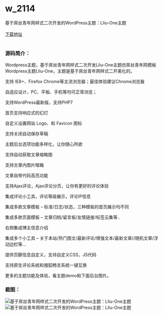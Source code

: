 # w_2114
基于屌丝青年网样式二次开发的WordPress主题：LIiu-One主题
<br/></br>
[下载地址](https://www.uuid2.com/2114.html "下载地址")
<br/></br>
<h3>源码简介：</h3>
<p>Wordpress主题，基于屌丝青年网样式二次开发LIiu-One主题仿屌丝青年网模板Wordpress主题LIiu-One，主题是基于屌丝青年网样式二开美化的。<p>
<p>支持 IE8+、Firefox Chrome等主流浏览器；最佳体验建议Chrome浏览器<p>
<p>自适应设计，PC、平板、手机等均可正常浏览；<p>
<p>支持WordPress最新版，支持PHP7<p>
<p>首页支持响应式的幻灯<p>
<p>自定义设置网站 Logo、和 Favicon 图标<p>
<p>支持关闭自动保存草稿<p>
<p>主题后台选项功能多样化，让你随心所欲<p>
<p>支持自动获取文章缩略图<p>
<p>支持文章内图片暗箱<p>
<p>文章自带代码高亮功能<p>
<p>支持Ajax评论，Ajax评论分页，让你有更好的评论体验<p>
<p>集成评论小工具，评论等级展示，评论IP信息<p>
<p>集成多款文章模板 – 标准/日志/状态，三种模板的首页展示均不同<p>
<p>集成多款页面模板 – 文章归档/留言板/友情链接/标签云集等..<p>
<p>右侧集成博主信息介绍<p>
<p>集成多个小工具 – 关于本站/热门图文/最新评论/增强文本/最新文章//随机文章/浮动边栏等…<p>
<p>提供页脚信息自定义，支持自定义CSS，JS代码<p>
<p>支持原生评论系统和搜狐畅言系统一键互换<p>
<p>更多的主题功能及体验，看主题demo和下面后台图片。<p>
<h3>截图：</h3>
<img src="https://www.uuid2.com/wp-content/uploads/img/202206/c506199982.jpg" alt="基于屌丝青年网样式二次开发的WordPress主题：LIiu-One主题"><img src="https://www.uuid2.com/wp-content/uploads/img/202206/c506199811.jpg" alt="基于屌丝青年网样式二次开发的WordPress主题：LIiu-One主题">
